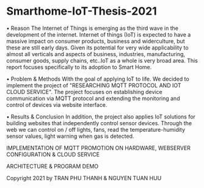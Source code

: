 # Smarthome-IoT-Thesis-2021
•	Reason
The Internet of Things is emerging as the third wave in the development of the internet. Internet of things (IoT) is expected to have a massive impact on consumer products, business and widerculture, but these are still early days. Given its potential for very wide applicability to almost all verticals and aspects of business, industries, manufacturing, consumer goods, supply chains, etc..IoT as a whole is very broad area. This report focuses specifically to its adoption to Smart Home.

•	Problem & Methods
With the goal of applying IoT to life. We decided to implement the project of "RESEARCHING MQTT PROTOCOL AND IOT CLOUD SERVICE". The project focuses on establishing device communication via MQTT protocol and extending the monitoring and control of devices via website interface.

•	Results & Conclusion
In addition, the project also applies IoT solutions for building websites that independently control sensor devices. Through the web we can control on / off lights, fans, read the temperature-humidity sensor values, light warning when gas is detected.

IMPLEMENTATION OF MQTT PROMOTION ON HARDWARE, WEBSERVER CONFIGURATION & CLOUD SERVICE

ARCHITECTURE & PROGRAM DEMO

Copyright 2021 by TRAN PHU THANH & NGUYEN TUAN HUU

